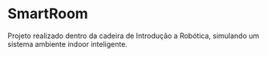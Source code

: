 # SmartRoom
Projeto realizado dentro da cadeira de Introdução a Robótica, simulando um sistema ambiente indoor inteligente.
